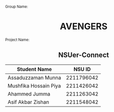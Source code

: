 <sup>Group Name: </sup><h1 align ="center">AVENGERS</h1>
<sup>Project Name: </sup><h2 align ="center">NSUer-Connect</h2>
<div align="center">

| Student Name              | NSU ID     |
|---------------------------|------------|
| Assaduzzaman Munna        | 2211796042 |
| Mushfika Hossain Piya     | 2211426042 |
| Ahammed Jumma             | 2211263042 |
| Asif Akbar Zishan         | 2211548042 |

</div>
